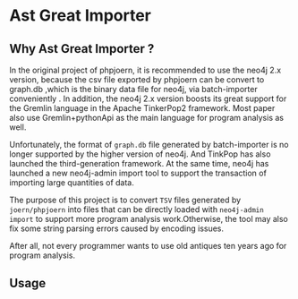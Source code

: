 # Ast Great Importer

## Why Ast Great Importer ?

In the original project of phpjoern, it is recommended to use the neo4j 2.x version, because the csv file exported by phpjoern can be convert to graph.db ,which is the binary data file for neo4j,  via batch-importer conveniently . In addition, the neo4j 2.x version boosts its great support for the Gremlin language in the Apache TinkerPop2 framework.  Most paper also use Gremlin+pythonApi as the main language for program analysis as well.

Unfortunately, the format of `graph.db` file generated by batch-importer is no longer supported by the higher version of neo4j. And TinkPop has also launched the third-generation framework. At the same time, neo4j has launched a new neo4j-admin import tool to support the transaction of importing large quantities of data.

The purpose of this project is to convert `TSV` files generated by `joern/phpjoern` into files that can be directly loaded with `neo4j-admin import` to support more program analysis work.Otherwise, the tool may also fix some string parsing errors caused by encoding issues.
 
 After all, not every programmer wants to use old antiques ten years ago for program analysis.

## Usage 

```shell script

```

